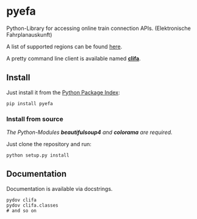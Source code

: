 pyefa
=====

Python-Library for accessing online train connection APIs. (Elektronische Fahrplanauskunft)

A list of supported regions can be found [here](https://github.com/NoMoKeTo/pyefa/wiki/Supported-Networks).

A pretty command line client is available named __[clifa](https://github.com/NoMoKeTo/clifa)__.

## Install

Just install it from the [Python Package Index](https://pypi.python.org/pypi/pyefa):

```
pip install pyefa
```

### Install from source

*The Python-Modules __beautifulsoup4__ and __colorama__ are required.*

Just clone the repository and run:

```
python setup.py install
```

## Documentation

Documentation is available via docstrings.

```
pydov clifa
pydov clifa.classes
# and so on
```
